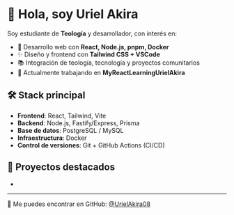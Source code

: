 # 👋 Hola, soy Uriel Akira

Soy estudiante de **Teología** y desarrollador, con interés en:

- 🌱 Desarrollo web con **React, Node.js, pnpm, Docker**
- ✨ Diseño y frontend con **Tailwind CSS + VSCode**
- 📚 Integración de teología, tecnología y proyectos comunitarios
- 🚀 Actualmente trabajando en **MyReactLearningUrielAkira**

## 🛠️ Stack principal
- **Frontend**: React, Tailwind, Vite
- **Backend**: Node.js, Fastify/Express, Prisma
- **Base de datos**: PostgreSQL / MySQL
- **Infraestructura**: Docker
- **Control de versiones**: Git + GitHub Actions (CI/CD)

## 📌 Proyectos destacados
- 
---
💬 Me puedes encontrar en GitHub: [@UrielAkira08](https://github.com/UrielAkira08)
